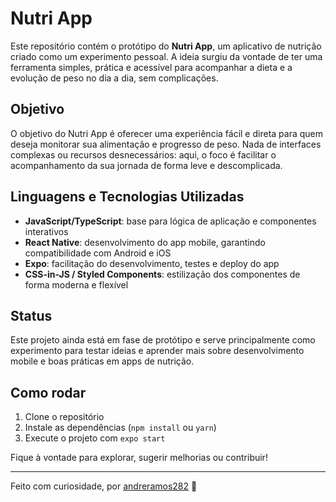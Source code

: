 # Nutri App

Este repositório contém o protótipo do **Nutri App**, um aplicativo de nutrição criado como um experimento pessoal. A ideia surgiu da vontade de ter uma ferramenta simples, prática e acessível para acompanhar a dieta e a evolução de peso no dia a dia, sem complicações.

## Objetivo

O objetivo do Nutri App é oferecer uma experiência fácil e direta para quem deseja monitorar sua alimentação e progresso de peso. Nada de interfaces complexas ou recursos desnecessários: aqui, o foco é facilitar o acompanhamento da sua jornada de forma leve e descomplicada.

## Linguagens e Tecnologias Utilizadas

- **JavaScript/TypeScript**: base para lógica de aplicação e componentes interativos
- **React Native**: desenvolvimento do app mobile, garantindo compatibilidade com Android e iOS
- **Expo**: facilitação do desenvolvimento, testes e deploy do app
- **CSS-in-JS / Styled Components**: estilização dos componentes de forma moderna e flexível

## Status

Este projeto ainda está em fase de protótipo e serve principalmente como experimento para testar ideias e aprender mais sobre desenvolvimento mobile e boas práticas em apps de nutrição.

## Como rodar

1. Clone o repositório
2. Instale as dependências (`npm install` ou `yarn`)
3. Execute o projeto com `expo start`

Fique à vontade para explorar, sugerir melhorias ou contribuir!

---

Feito com curiosidade, por [andreramos282](https://github.com/andreramos282) 🚀
